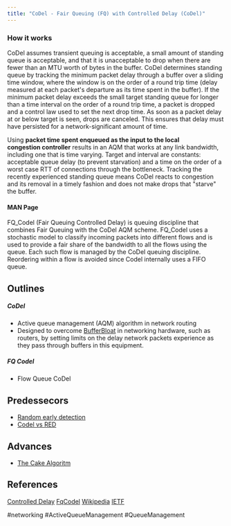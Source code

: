 ```yaml
---
title: "CoDel - Fair Queuing (FQ) with Controlled Delay (CoDel)"
---
```

### How it works

CoDel assumes transient queuing is acceptable, a small amount of standing queue is acceptable, and that it is unacceptable to drop when there are fewer than an MTU worth of bytes in the buffer. CoDel determines standing queue by tracking the minimum packet delay through a buffer over a sliding time window, where the window is on the order of a round trip time (delay measured at each packet's departure as its time spent in the buffer). If the minimum packet delay exceeds the small target standing queue for longer than a time interval on the order of a round trip time, a packet is dropped and a control law used to set the next drop time. As soon as a packet delay at or below target is seen, drops are canceled. This ensures that delay must have persisted for a network-significant amount of time.

Using **packet time spent enqueued as the input to the local congestion controller** results in an AQM that works at any link bandwidth, including one that is time varying. Target and interval are constants: acceptable queue delay (to prevent starvation) and a time on the order of a worst case RTT of connections through the bottleneck. Tracking the recently experienced standing queue means CoDel reacts to congestion and its removal in a timely fashion and does not make drops that "starve" the buffer.

#### MAN Page
FQ_Codel (Fair Queuing Controlled Delay) is queuing discipline that combines Fair Queuing with the CoDel AQM scheme. FQ_Codel uses a stochastic model to classify incoming packets into different flows and is used to provide a fair share of the bandwidth to all the flows using the queue.
Each such flow is managed by the CoDel queuing discipline. Reordering within a flow is avoided since Codel internally uses a FIFO queue.

## Outlines
##### CoDel
- Active queue management (AQM) algorithm in network routing
- Designed to overcome [BufferBloat](BufferBloat.md) in networking hardware, such as routers, by setting limits on the delay network packets experience as they pass through buffers in this equipment.
##### FQ Codel
- Flow Queue CoDel

## Predessecors
- [Random early detection](https://en.wikipedia.org/wiki/Random_early_detection)
- [Codel vs RED](https://queue.acm.org/detail.cfm?id=2209336)
## Advances
- [The Cake Algoritm](The%20Cake%20Algoritm.md)

## References
[Controlled Delay](https://datatracker.ietf.org/doc/rfc8289/)
[FqCodel](https://datatracker.ietf.org/doc/rfc8290/)
[Wikipedia](https://en.wikipedia.org/wiki/CoDel)
[IETF](https://www.ietf.org/blog/codel-improved-networking-through-adaptively-managed-router-queues/)

#networking 
#ActiveQueueManagement
#QueueManagement 